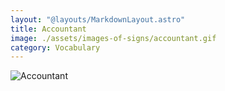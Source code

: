 ```yaml
---
layout: "@layouts/MarkdownLayout.astro"
title: Accountant
image: ./assets/images-of-signs/accountant.gif
category: Vocabulary
---
```


![Accountant](@signs/accountant.gif)
